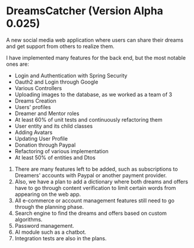 # DreamsCatcher (Version Alpha 0.025)
A new social media web application where users can share their dreams and get support from others to realize them.

I have implemented many features for the back end, but the most notable ones are:

-  Login and Authentication with Spring Security
-  Oauth2 and Login through Google
-  Various Controllers
-  Uploading images to the database, as we worked as a team of 3
-  Dreams Creation
-  Users' profiles
-  Dreamer and Mentor roles
-  At least 60% of unit tests and continuously refactoring them
-  User entity and its child classes
-  Adding Avatars
-  Updating User Profile
-  Donation through Paypal
-  Refactoring of various implementation
-  At least 50% of entities and Dtos

1. There are many features left to be added, such as subscriptions to Dreamers' accounts with Paypal or another payment provider.
2. Also, we have a plan to add a dictionary where both dreams and offers have to go through content verification to limit certain words from appearing on the web app.
3. All e-commerce or account management features still need to go through the planning phase.
4. Search engine to find the dreams and offers based on custom algorithms.
5. Password management.
6. AI module such as a chatbot.
7. Integration tests are also in the plans.
